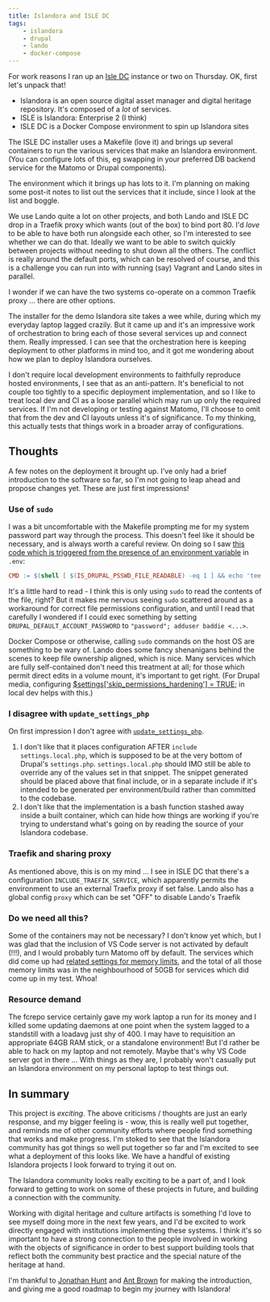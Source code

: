 ```yaml
---
title: Islandora and ISLE DC
tags:
    - islandora
    - drupal
    - lando
    - docker-compose
---
```


For work reasons I ran up an [Isle DC](https://github.com/Islandora-Devops/isle-dc) instance or two on Thursday. OK, first let's unpack that!

- Islandora is an open source digital asset manager and digital heritage repository. It's composed of a _lot_ of services.
- ISLE is Islandora: Enterprise 2 (I think)
- ISLE DC is a Docker Compose environment to spin up Islandora sites

The ISLE DC installer uses a Makefile (love it) and brings up several containers to run the various services that make an Islandora environment. (You can configure lots of this, eg swapping in your preferred DB backend service for the Matomo or Drupal components).

The environment which it brings up has lots to it. I'm planning on making some post-it notes to list out the services that it include, since I look at the list and boggle.

We use Lando quite a lot on other projects, and both Lando and ISLE DC drop in a Traefik proxy which wants (out of the box) to bind port 80. I'd _love_ to be able to have both run alongside each other, so I'm interested to see whether we can do that. Ideally we want to be able to switch quickly between projects without needing to shut down all the others. The conflict is really around the default ports, which can be resolved of course, and this is a challenge you can run into with running (say) Vagrant and Lando sites in parallel.

I wonder if we can have the two systems co-operate on a common Traefik proxy ... there are other options.

The installer for the demo Islandora site takes a wee while, during which my everyday laptop lagged crazily. But it came up and it's an impressive work of orchestration to bring each of those several services up and connect them. Really impressed. I can see that the orchestration here is keeping deployment to other platforms in mind too, and it got me wondering about how we plan to deploy Islandora ourselves.

I don't require local development environments to faithfully reproduce hosted environments, I see that as an anti-pattern. It's beneficial to not couple too tightly to a specific deployment implementation, and so I like to treat local dev and CI as a loose parallel which may run up only the required services. If I'm not developing or testing against Matomo, I'll choose to omit that from the dev and CI layouts unless it's of significance. To my thinking, this actually tests that things work in a broader array of configurations.

## Thoughts
A few notes on the deployment it brought up. I've only had a brief introduction to the software so far, so I'm not going to leap ahead and propose changes yet. These are just first impressions!

### Use of `sudo`
I was a bit uncomfortable with the Makefile prompting me for my system password part way through the process. This doesn't feel like it should be necessary, and is always worth a careful review. On doing so I saw [this code which is triggered from the presence of an environment variable](https://github.com/Islandora-Devops/isle-dc/blob/3261fc9223350aa443b4ea7bfc702ab69636d1de/Makefile#L492) in `.env`:
```makefile
CMD := $(shell [ $(IS_DRUPAL_PSSWD_FILE_READABLE) -eq 1 ] && echo 'tee' || echo 'sudo -k tee')
```
It's a little hard to read - I think this is only using `sudo` to read the contents of the file, right? But it makes me nervous seeing `sudo` scattered around as a workaround for correct file permissions configuration, and until I read that carefully I wondered if I could exec something by setting `DRUPAL_DEFAULT_ACCOUNT_PASSWORD` to `"password"; adduser baddie <...>`.

Docker Compose or otherwise, calling `sudo` commands on the host OS are something to be wary of. Lando does some fancy shenanigans behind the scenes to keep file ownership aligned, which is nice. Many services which are fully self-contained don't need this treatment at all; for those which permit direct edits in a volume mount, it's important to get right. (For Drupal media, configuring [$settings['skip_permissions_hardening'] = TRUE;](https://git.drupalcode.org/project/drupal/-/blob/9.5.x/sites/example.settings.local.php#L121-131) in local dev helps with this.)

### I disagree with `update_settings_php`
On first impression I don't agree with [`update_settings_php`](https://github.com/Islandora-Devops/isle-buildkit/blob/4be2994f4658c59ce92391e3a6b76f826a1e6a31/drupal/rootfs/etc/islandora/utilities.sh#L341-L400).

1. I don't like that it places configuration AFTER `include settings.local.php`, which is supposed to be at the very bottom of Drupal's `settings.php`. `settings.local.php` should IMO still be able to override any of the values set in that snippet. The snippet generated should be placed above that final include, or in a separate include if it's intended to be generated per environment/build rather than committed to the codebase.
2. I don't like that the implementation is a bash function stashed away inside a built container, which can hide how things are working if you're trying to understand what's going on by reading the source of your Islandora codebase.

### Traefik and sharing proxy
As mentioned above, this is on my mind ... I see in ISLE DC that there's a configuration `INCLUDE_TRAEFIK_SERVICE`, which apparently permits the environment to use an external Traefix proxy if set false. Lando also has a global config `proxy` which can be set "OFF" to disable Lando's Traefik

### Do we need all this?
Some of the containers may not be necessary? I don't know yet which, but I was glad that the inclusion of VS Code server is not activated by default (!!!), and I would probably turn Matomo off by default. The services which did come up had [related settings for memory limits](https://github.com/Islandora-Devops/isle-dc/blob/3261fc9223350aa443b4ea7bfc702ab69636d1de/sample.env#L156-L175), and the total of all those memory limits was in the neighbourhood of 50GB for services which did come up in my test. Whoa!

### Resource demand
The fcrepo service certainly gave my work laptop a run for its money and I killed some updating daemons at one point when the system lagged to a standstill with a loadavg just shy of 400. I may have to requisition an appropriate 64GB RAM stick, or a standalone environment! But I'd rather be able to hack on my laptop and not remotely. Maybe that's why VS Code server got in there ... With things as they are, I probably won't casually put an Islandora environment on my personal laptop to test things out.

## In summary
This project is *exciting*. The above criticisms / thoughts are just an early response, and my bigger feeling is - wow, this is really well put together, and reminds me of other community efforts where people find something that works and make progress. I'm stoked to see that the Islandora community has got things so well put together so far and I'm excited to see what a deployment of this looks like. We have a handful of existing Islandora projects I look forward to trying it out on.

The Islandora community looks really exciting to be a part of, and I look forward to getting to work on some of these projects in future, and building a connection with the community.

Working with digital heritage and culture artifacts is something I'd love to see myself doing more in the next few years, and I'd be excited to work directly engaged with institutions implementing these systems. I think it's so important to have a strong connection to the people involved in working with the objects of significance in order to best support building tools that reflect both the community best practice and the special nature of the heritage at hand.

I'm thankful to [Jonathan Hunt](https://github.com/kayakr) and [Ant Brown](https://github.com/antbrown) for making the introduction, and giving me a good roadmap to begin my journey with Islandora!
